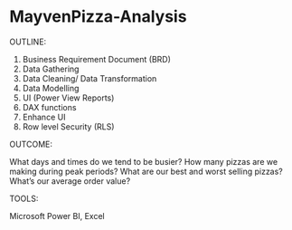 # MayvenPizza-Analysis

OUTLINE:
1.	Business Requirement Document (BRD)
2.	Data Gathering
3.	Data Cleaning/ Data Transformation
4.	Data Modelling
5.	UI (Power View Reports)
6.	DAX functions
7.	Enhance UI
8.	Row level Security (RLS)

OUTCOME:

What days and times do we tend to be busier?
How many pizzas are we making during peak periods?
What are our best and worst selling pizzas?
What’s our average order value?

TOOLS:

Microsoft Power BI, Excel
